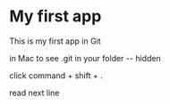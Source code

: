 # My first app
This is my first app in Git

in Mac to see .git in your folder -- hidden

click command + shift + .

read next line